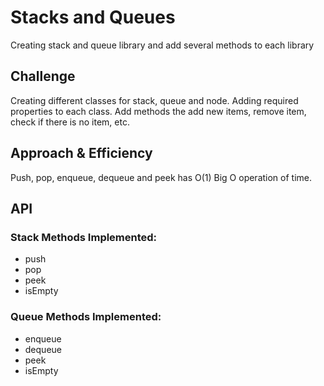 # Stacks and Queues
<!-- Short summary or background information -->
Creating stack and queue library and add several methods to each library

## Challenge
<!-- Description of the challenge -->
Creating different classes for stack, queue and node. 
Adding required properties to each class. 
Add methods the add new items, remove item, check if there is no item, etc.

## Approach & Efficiency
<!-- What approach did you take? Why? What is the Big O space/time for this approach? -->
Push, pop, enqueue, dequeue and peek has O(1) Big O operation of time. 

## API
<!-- Description of each method publicly available to your Stack and Queue-->
### Stack Methods Implemented:
* push 
* pop
* peek
* isEmpty

### Queue Methods Implemented:
* enqueue
* dequeue
* peek
* isEmpty

